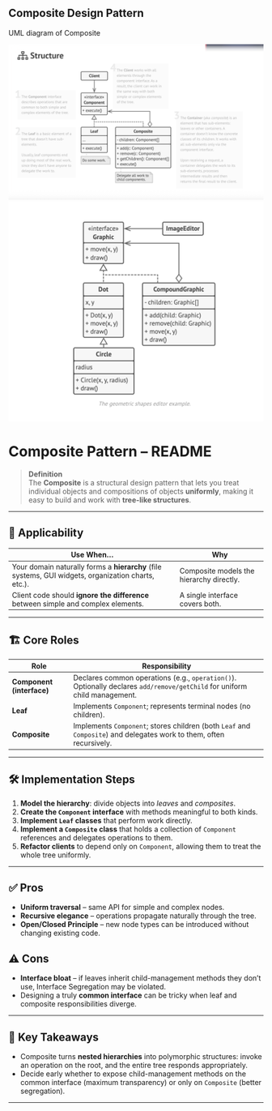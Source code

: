 ## Composite Design Pattern

UML diagram of Composite

![Schema UML diagram of Composite design pattern](Composite-1.png)
![Design of Navigation App using Composite design pattern](Composite-2.png)

# Composite Pattern – README

> **Definition**  
> The **Composite** is a structural design pattern that lets you treat
> individual objects and compositions of objects **uniformly**, making it easy
> to build and work with **tree-like structures**.

---

## 📌 Applicability

| Use When… | Why |
|-----------|-----|
| Your domain naturally forms a **hierarchy** (file systems, GUI widgets, organization charts, etc.). | Composite models the hierarchy directly. |
| Client code should **ignore the difference** between simple and complex elements. | A single interface covers both. |

---

## 🏗️ Core Roles

| Role | Responsibility |
|------|----------------|
| **Component (interface)** | Declares common operations (e.g., `operation()`). Optionally declares `add/remove/getChild` for uniform child management. |
| **Leaf** | Implements `Component`; represents terminal nodes (no children). |
| **Composite** | Implements `Component`; stores children (both `Leaf` and `Composite`) and delegates work to them, often recursively. |

---

## 🛠️ Implementation Steps

1. **Model the hierarchy**: divide objects into *leaves* and *composites*.
2. **Create the `Component` interface** with methods meaningful to both kinds.
3. **Implement `Leaf` classes** that perform work directly.
4. **Implement a `Composite` class** that holds a collection of `Component` references and delegates operations to them.
5. **Refactor clients** to depend only on `Component`, allowing them to treat the whole tree uniformly.

---

## ✅ Pros

* **Uniform traversal** – same API for simple and complex nodes.
* **Recursive elegance** – operations propagate naturally through the tree.
* **Open/Closed Principle** – new node types can be introduced without changing existing code.

## ⚠️ Cons

* **Interface bloat** – if leaves inherit child-management methods they don’t use, Interface Segregation may be violated.
* Designing a truly **common interface** can be tricky when leaf and composite responsibilities diverge.

---

## 📝 Key Takeaways

* Composite turns **nested hierarchies** into polymorphic structures: invoke an
  operation on the root, and the entire tree responds appropriately.
* Decide early whether to expose child-management methods on the common
  interface (maximum transparency) or only on `Composite` (better segregation).

---
